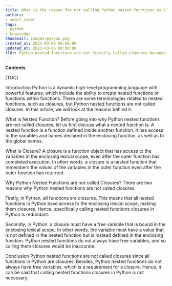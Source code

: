 ```yaml
---
title: What is the reason for not calling Python nested functions as closures?
authors:
- smart_coder
tags:
- python
- knowledge
thumbnail: images/python.png
created_at: 2023-03-06 00:00:00
updated_at: 2023-03-06 00:00:00
tldr: Python nested functions are not directly called closures because they do not necessarily have access to variables in the outer function`s scope, which is a defining characteristic of closures.
---
```


**Contents**

[TOC]

Introduction
Python is a dynamic high-level programming language with powerful features, which include the ability to create nested functions or functions within functions. There are some terminologies related to nested functions, such as closures, but Python nested functions are not called closures. In this article, we will look at the reasons behind it.

What is Nested Function?
Before going into why Python nested functions are not called closures, let us first discuss what a nested function is. A nested function is a function defined inside another function. It has access to the variables and names declared in the enclosing function, as well as to the global names.

What is Closure?
A closure is a function object that has access to the variables in the enclosing lexical scope, even after the outer function has completed execution. In other words, a closure is a nested function that remembers the values of the variables in the outer function even after the outer function has returned.

Why Python Nested Functions are not called Closures?
There are two reasons why Python nested functions are not called closures.

Firstly, in Python, all functions are closures. This means that all nested functions in Python have access to the enclosing lexical scope, making them closures. Hence, specifically calling nested functions closures in Python is redundant.

Secondly, in Python, a closure must have a free variable that is bound in the enclosing lexical scope. In other words, the variable must have a value that is not defined in the nested function but is instead defined in the enclosing function. Python nested functions do not always have free variables, and so calling them closures would be inaccurate.

Conclusion
Python nested functions are not called closures since all functions in Python are closures. Besides, Python nested functions do not always have free variables, which is a requirement for a closure. Hence, it can be said that calling nested functions closures in Python is not necessary.
